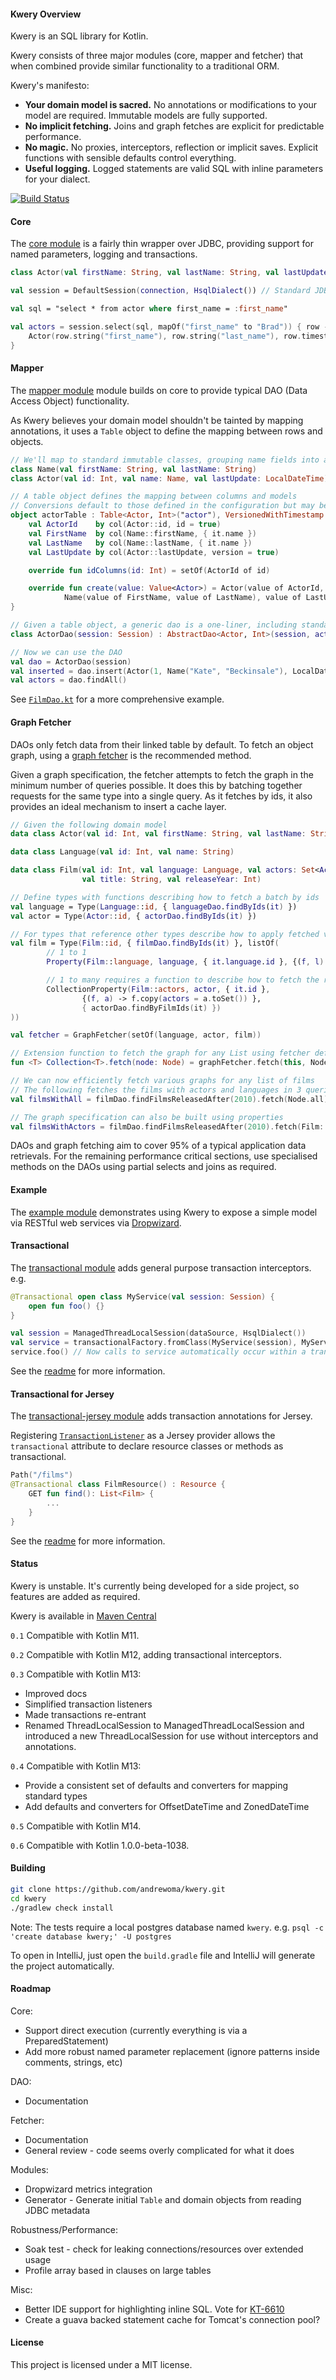 #### Kwery Overview

Kwery is an SQL library for Kotlin.

Kwery consists of three major modules (core, mapper and fetcher) that when combined provide similar
functionality to a traditional ORM.

Kwery's manifesto:
* **Your domain model is sacred.** No annotations or modifications to your model are required. Immutable models are fully supported.
* **No implicit fetching.** Joins and graph fetches are explicit for predictable performance.
* **No magic.** No proxies, interceptors, reflection or implicit saves. Explicit functions with sensible defaults control everything.
* **Useful logging.** Logged statements are valid SQL with inline parameters for your dialect.

[![Build Status](https://travis-ci.org/andrewoma/kwery.svg?branch=master)](https://travis-ci.org/andrewoma/kwery)

#### Core

The [core module](core) is a fairly thin wrapper over JDBC, providing support for named parameters, logging
and transactions.
```kotlin
class Actor(val firstName: String, val lastName: String, val lastUpdate: Timestamp)

val session = DefaultSession(connection, HsqlDialect()) // Standard JDBC connection

val sql = "select * from actor where first_name = :first_name"

val actors = session.select(sql, mapOf("first_name" to "Brad")) { row ->
    Actor(row.string("first_name"), row.string("last_name"), row.timestamp("last_update"))
}
```

#### Mapper

The [mapper module](mapper) module builds on core to provide typical DAO (Data Access Object) functionality.

As Kwery believes your domain model shouldn't be tainted by mapping annotations,
it uses a ``Table`` object to define the mapping between rows and objects.

```kotlin
// We'll map to standard immutable classes, grouping name fields into a class
class Name(val firstName: String, val lastName: String)
class Actor(val id: Int, val name: Name, val lastUpdate: LocalDateTime)

// A table object defines the mapping between columns and models
// Conversions default to those defined in the configuration but may be overridden
object actorTable : Table<Actor, Int>("actor"), VersionedWithTimestamp {
    val ActorId    by col(Actor::id, id = true)
    val FirstName  by col(Name::firstName, { it.name })
    val LastName   by col(Name::lastName, { it.name })
    val LastUpdate by col(Actor::lastUpdate, version = true)

    override fun idColumns(id: Int) = setOf(ActorId of id)

    override fun create(value: Value<Actor>) = Actor(value of ActorId,
            Name(value of FirstName, value of LastName), value of LastUpdate)
}

// Given a table object, a generic dao is a one-liner, including standard CRUD operations
class ActorDao(session: Session) : AbstractDao<Actor, Int>(session, actorTable, { it.id })

// Now we can use the DAO
val dao = ActorDao(session)
val inserted = dao.insert(Actor(1, Name("Kate", "Beckinsale"), LocalDateTime.now())
val actors = dao.findAll()
```

See [`FilmDao.kt`](/mapper/src/test/kotlin/com/github/andrewoma/kwery/mappertest/example/FilmDao.kt) for
a more comprehensive example.

#### Graph Fetcher

DAOs only fetch data from their linked table by default. To fetch an object graph, using
a [graph fetcher](fetcher) is the recommended method.

Given a graph specification, the fetcher attempts to fetch the graph in the minimum
number of queries possible. It does this by batching together requests for the same
type into a single query. As it fetches by ids, it also provides an ideal
mechanism to insert a cache layer.

```kotlin
// Given the following domain model
data class Actor(val id: Int, val firstName: String, val lastName: String)

data class Language(val id: Int, val name: String)

data class Film(val id: Int, val language: Language, val actors: Set<Actor>,
                val title: String, val releaseYear: Int)

// Define types with functions describing how to fetch a batch by ids
val language = Type(Language::id, { languageDao.findByIds(it) })
val actor = Type(Actor::id, { actorDao.findByIds(it) })

// For types that reference other types describe how to apply fetched values
val film = Type(Film::id, { filmDao.findByIds(it) }, listOf(
        // 1 to 1
        Property(Film::language, language, { it.language.id }, {(f, l) -> f.copy(language = l) }),

        // 1 to many requires a function to describe how to fetch the related objects
        CollectionProperty(Film::actors, actor, { it.id },
                {(f, a) -> f.copy(actors = a.toSet()) },
                { actorDao.findByFilmIds(it) })
))

val fetcher = GraphFetcher(setOf(language, actor, film))

// Extension function to fetch the graph for any List using fetcher defined above
fun <T> Collection<T>.fetch(node: Node) = graphFetcher.fetch(this, Node(node))

// We can now efficiently fetch various graphs for any list of films
// The following fetches the films with actors and languages in 3 queries
val filmsWithAll = filmDao.findFilmsReleasedAfter(2010).fetch(Node.all)

// The graph specification can also be built using properties
val filmsWithActors = filmDao.findFilmsReleasedAfter(2010).fetch(Film::actors.node())
```

DAOs and graph fetching aim to cover 95% of a typical application data retrievals. For the
remaining performance critical sections, use specialised methods on the DAOs using
partial selects and joins as required.

#### Example

The [example module](example) demonstrates using Kwery
to expose a simple model via RESTful web services via [Dropwizard](http://dropwizard.io/).

#### Transactional

The [transactional module](transactional) adds general purpose transaction interceptors. e.g.

```kotlin
@Transactional open class MyService(val session: Session) {
    open fun foo() {}
}

val session = ManagedThreadLocalSession(dataSource, HsqlDialect())
val service = transactionalFactory.fromClass(MyService(session), MyService::session)
service.foo() // Now calls to service automatically occur within a transaction
```

See the [readme](transactional) for more information.

#### Transactional for Jersey

The [transactional-jersey module](transactional-jersey) adds transaction annotations for Jersey.

Registering [`TransactionListener`](transactional-jersey/src/main/kotlin/com/github/andrewoma/kwery/transactional/jersey/transactional.kt)
as a Jersey provider allows the `transactional` attribute to declare resource classes or methods as transactional.  

```kotlin
Path("/films")
@Transactional class FilmResource() : Resource {
    GET fun find(): List<Film> {
        ...
    }
}
```

See the [readme](transactional-jersey) for more information.

#### Status

Kwery is unstable. It's currently being developed for a side project, so features are added as required.

Kwery is available in [Maven Central](http://search.maven.org/#search%7Cga%7C1%7Candrewoma.kwery)

`0.1` Compatible with Kotlin M11.

`0.2` Compatible with Kotlin M12, adding transactional interceptors.

`0.3` Compatible with Kotlin M13:
* Improved docs
* Simplified transaction listeners
* Made transactions re-entrant
* Renamed ThreadLocalSession to ManagedThreadLocalSession and introduced a new ThreadLocalSession for
  use without interceptors and annotations.

`0.4` Compatible with Kotlin M13:
* Provide a consistent set of defaults and converters for mapping standard types
* Add defaults and converters for OffsetDateTime and ZonedDateTime

`0.5` Compatible with Kotlin M14.

`0.6` Compatible with Kotlin 1.0.0-beta-1038.

#### Building

```bash
git clone https://github.com/andrewoma/kwery.git
cd kwery
./gradlew check install
```

Note: The tests require a local postgres database named `kwery`. e.g. `psql -c 'create database kwery;' -U postgres`

To open in IntelliJ, just open the `build.gradle` file and IntelliJ will generate the project automatically.

#### Roadmap

Core:
* Support direct execution (currently everything is via a PreparedStatement)
* Add more robust named parameter replacement (ignore patterns inside comments, strings, etc)

DAO:
* Documentation

Fetcher:
* Documentation
* General review - code seems overly complicated for what it does

Modules:
* Dropwizard metrics integration
* Generator - Generate initial `Table` and domain objects from reading JDBC metadata

Robustness/Performance:
* Soak test - check for leaking connections/resources over extended usage
* Profile array based in clauses on large tables

Misc:
* Better IDE support for highlighting inline SQL. Vote for [KT-6610](https://youtrack.jetbrains.com/issue/KT-6610)
* Create a guava backed statement cache for Tomcat's connection pool?

#### License
This project is licensed under a MIT license.

